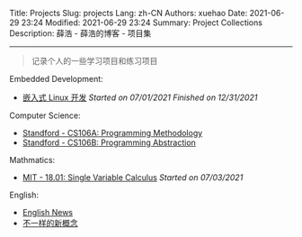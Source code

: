 Title: Projects
Slug: projects
Lang: zh-CN
Authors: xuehao
Date: 2021-06-29 23:24
Modified: 2021-06-29 23:24
Summary: Project Collections
Description: 薛浩 - 薛浩的博客 - 项目集

---

> 记录个人的一些学习项目和练习项目

Embedded Development:

- [嵌入式 Linux 开发](https://linux.stickmind.com/) *Started on 07/01/2021 Finished on 12/31/2021*

Computer Science:

- [Standford - CS106A: Programming Methodology](https://github.com/xuehao/cs-stick-in-mind)
- [Standford - CS106B: Programming Abstraction](https://github.com/xuehao/cs-stick-in-mind)

Mathmatics:

- [MIT - 18.01: Single Variable Calculus](https://www.stickmind.com/mathematics/) *Started on 07/03/2021*

English:

- [English News](https://www.stickmind.com/english/)
- [不一样的新概念](./000)
